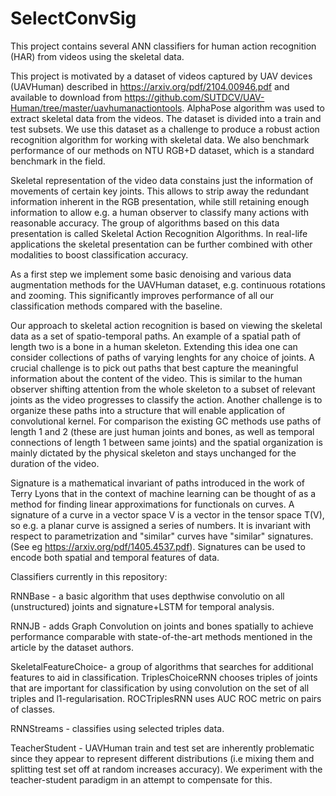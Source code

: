# SelectConvSig

This project contains several ANN classifiers for human action recognition (HAR) from videos using the skeletal data.

This project is motivated by a dataset of videos captured by UAV devices (UAVHuman) described in https://arxiv.org/pdf/2104.00946.pdf and available to download from https://github.com/SUTDCV/UAV-Human/tree/master/uavhumanactiontools. AlphaPose algorithm was used to extract skeletal data from the videos. The dataset is divided into a train and test subsets. We use this dataset as a challenge to produce a robust action recognition algorithm for working with skeletal data. We also benchmark performance of our methods on NTU RGB+D dataset, which is a standard benchmark in the field. 

Skeletal representation of the video data constains just the information of movements of certain key joints. This allows to strip away the redundant information inherent in the RGB presentation, while still retaining enough information to allow e.g. a human observer to classify many actions with reasonable accuracy. The group of algorithms based on this data presentation is called Skeletal Action Recognition Algorithms. In real-life applications the skeletal presentation can be further combined with other modalities to boost classification accuracy.

As a first step we implement some basic denoising and various data augmentation methods for the UAVHuman dataset, e.g. continuous rotations and zooming. This significantly improves performance of all our classification methods compared with the baseline. 

Our approach to skeletal action recognition is based on viewing the skeletal data as a set of spatio-temporal paths. An example of a spatial path of length two is a bone in a human skeleton. Extending this idea one can consider collections of paths of varying lenghts for any choice of joints. A crucial challenge is to pick out paths that best capture the meaningful information about the content of the video. This is similar to the human observer shifting attention from the whole skeleton to a subset of relevant joints as the video progresses to classify the action. Another challenge is to organize these paths into a structure that will enable application of convolutional kernel. For comparison the existing GC methods use paths of length 1 and 2 (these are just human joints and bones, as well as temporal connections of length 1 between same joints) and the spatial organization is mainly dictated by the physical skeleton and stays unchanged for the duration of the video. 

Signature is a mathematical invariant of paths introduced in the work of Terry Lyons that in the context of machine learning can be thought of as a method for finding linear approximations for functionals on curves. A signature of a curve in a vector space V is a vector in the tensor space T(V), so e.g. a planar curve is assigned a series of numbers. It is invariant with respect to parametrization and "similar" curves have "similar" signatures. (See eg https://arxiv.org/pdf/1405.4537.pdf). Signatures can be used to encode both spatial and temporal features of data.

Classifiers currently in this repository: 

RNNBase - a basic algorithm that uses depthwise convolutio on all (unstructured) joints and signature+LSTM for temporal analysis. 

RNNJB  - adds Graph Convolution on joints and bones spatially to achieve performance comparable with state-of-the-art methods mentioned in the article by the dataset authors.

SkeletalFeatureChoice- a group of algorithms that searches for additional features to aid in classification. TriplesChoiceRNN chooses triples of joints that are important for classification by using convolution on the set of all triples and l1-regularisation. ROCTriplesRNN uses AUC ROC metric on pairs of classes.

RNNStreams - classifies using selected triples data.

TeacherStudent - UAVHuman train and test set are inherently problematic since they appear to represent different distributions (i.e mixing them and splitting test set off at random increases accuracy). We experiment with the teacher-student paradigm in an attempt to compensate for this.

